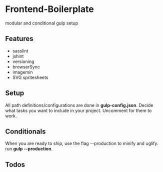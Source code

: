 # Frontend-Boilerplate
modular and conditional gulp setup

## Features

* sasslint
* jshint
* versioning
* browserSync
* imagemin
* SVG spritesheets

## Setup

All path definitions/configurations are done in  **gulp-config.json**.<return>
Decide what tasks you want to include in your project. Uncomment for them to work.

## Conditionals

When you are ready to ship, use the flag --production to minify and uglify. <return>
run **gulp --production**.

## Todos

